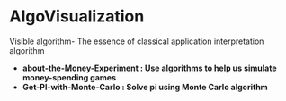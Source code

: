 # AlgoVisualization
Visible algorithm- The essence of classical application interpretation algorithm  

* **about-the-Money-Experiment : Use algorithms to help us simulate money-spending games**  
* **Get-PI-with-Monte-Carlo : Solve pi using Monte Carlo algorithm** 

